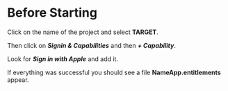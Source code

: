 # Before Starting

Click on the name of the project and select **TARGET**.

Then click on ***Signin & Capabilities*** and then ***+ Capability***.

Look for ***Sign in with Apple*** and add it.

If everything was successful you should see a file **NameApp.entitlements** appear.
